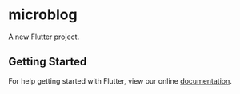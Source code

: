 # microblog

A new Flutter project.

## Getting Started

For help getting started with Flutter, view our online
[documentation](https://flutter.io/).
